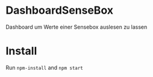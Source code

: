 # DashboardSenseBox
Dashboard um Werte einer Sensebox auslesen zu lassen

# Install 
Run `npm-install` and `npm start` 
